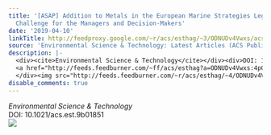 ```yaml
---
title: '[ASAP] Addition to Metals in the European Marine Strategies Legislation: A
  Challenge for the Managers and Decision-Makers'
date: '2019-04-10'
linkTitle: http://feedproxy.google.com/~r/acs/esthag/~3/ODNUDv4Vwxs/acs.est.9b01851
source: 'Environmental Science & Technology: Latest Articles (ACS Publications)'
description: |-
  <div><cite>Environmental Science & Technology</cite></div><div>DOI: 10.1021/acs.est.9b01851</div><div class="feedflare">
  <a href="http://feeds.feedburner.com/~ff/acs/esthag?a=ODNUDv4Vwxs:4pCFCdJuKTw:yIl2AUoC8zA"><img src="http://feeds.feedburner.com/~ff/acs/esthag?d=yIl2AUoC8zA" border="0"></img></a>
  </div><img src="http://feeds.feedburner.com/~r/acs/esthag/~4/ODNUDv4Vwxs" height="1" width="1" ...
disable_comments: true
---
```

<div><cite>Environmental Science & Technology</cite></div><div>DOI: 10.1021/acs.est.9b01851</div><div class="feedflare">
<a href="http://feeds.feedburner.com/~ff/acs/esthag?a=ODNUDv4Vwxs:4pCFCdJuKTw:yIl2AUoC8zA"><img src="http://feeds.feedburner.com/~ff/acs/esthag?d=yIl2AUoC8zA" border="0"></img></a>
</div><img src="http://feeds.feedburner.com/~r/acs/esthag/~4/ODNUDv4Vwxs" height="1" width="1" ...